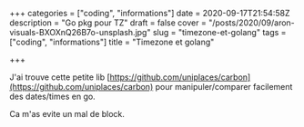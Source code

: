 +++
categories = ["coding", "informations"]
date = 2020-09-17T21:54:58Z
description = "Go pkg pour TZ"
draft = false
cover = "/posts/2020/09/aron-visuals-BXOXnQ26B7o-unsplash.jpg"
slug = "timezone-et-golang"
tags = ["coding", "informations"]
title = "Timezone et golang"

+++

J'ai trouve cette petite lib [https://github.com/uniplaces/carbon](https://github.com/uniplaces/carbon) pour manipuler/comparer facilement des dates/times en go.

Ca m'as evite un mal de block.
